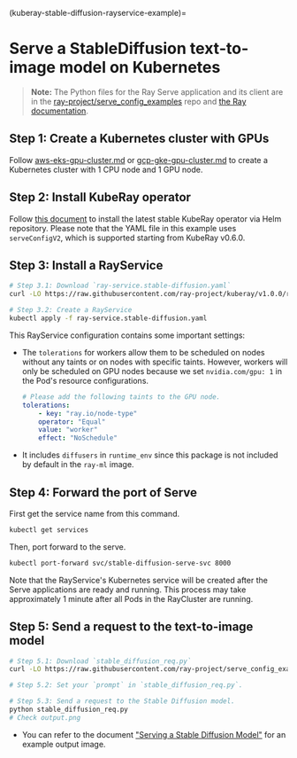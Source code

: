 (kuberay-stable-diffusion-rayservice-example)=

# Serve a StableDiffusion text-to-image model on Kubernetes

> **Note:** The Python files for the Ray Serve application and its client are in the [ray-project/serve_config_examples](https://github.com/ray-project/serve_config_examples) repo 
and [the Ray documentation](https://docs.ray.io/en/latest/serve/tutorials/stable-diffusion.html).

## Step 1: Create a Kubernetes cluster with GPUs

Follow [aws-eks-gpu-cluster.md](kuberay-eks-gpu-cluster-setup) or [gcp-gke-gpu-cluster.md](kuberay-gke-gpu-cluster-setup) to create a Kubernetes cluster with 1 CPU node and 1 GPU node.

## Step 2: Install KubeRay operator

Follow [this document](kuberay-operator-deploy) to install the latest stable KubeRay operator via Helm repository.
Please note that the YAML file in this example uses `serveConfigV2`, which is supported starting from KubeRay v0.6.0.

## Step 3: Install a RayService

```sh
# Step 3.1: Download `ray-service.stable-diffusion.yaml`
curl -LO https://raw.githubusercontent.com/ray-project/kuberay/v1.0.0/ray-operator/config/samples/ray-service.stable-diffusion.yaml

# Step 3.2: Create a RayService
kubectl apply -f ray-service.stable-diffusion.yaml
```

This RayService configuration contains some important settings:

* The `tolerations` for workers allow them to be scheduled on nodes without any taints or on nodes with specific taints. However, workers will only be scheduled on GPU nodes because we set `nvidia.com/gpu: 1` in the Pod's resource configurations.
    ```yaml
    # Please add the following taints to the GPU node.
    tolerations:
        - key: "ray.io/node-type"
        operator: "Equal"
        value: "worker"
        effect: "NoSchedule"
    ```
* It includes `diffusers` in `runtime_env` since this package is not included by default in the `ray-ml` image.

## Step 4: Forward the port of Serve

First get the service name from this command.

```sh
kubectl get services
```

Then, port forward to the serve.

```sh
kubectl port-forward svc/stable-diffusion-serve-svc 8000
```

Note that the RayService's Kubernetes service will be created after the Serve applications are ready and running. This process may take approximately 1 minute after all Pods in the RayCluster are running.

## Step 5: Send a request to the text-to-image model

```sh
# Step 5.1: Download `stable_diffusion_req.py` 
curl -LO https://raw.githubusercontent.com/ray-project/serve_config_examples/master/stable_diffusion/stable_diffusion_req.py

# Step 5.2: Set your `prompt` in `stable_diffusion_req.py`.

# Step 5.3: Send a request to the Stable Diffusion model.
python stable_diffusion_req.py
# Check output.png
```

* You can refer to the document ["Serving a Stable Diffusion Model"](https://docs.ray.io/en/latest/serve/tutorials/stable-diffusion.html) for an example output image.